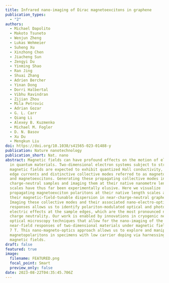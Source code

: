 ```yaml
---
title: Infrared nano-imaging of Dirac magnetoexcitons in graphene
publication_types:
  - "2"
authors:
  - Michael Dapolito
  - Makoto Tsuneto
  - Wenjun Zheng
  - Lukas Wehmeier
  - Suheng Xu
  - Xinzhong Chen
  - Jiacheng Sun
  - Zengyi Du
  - Yinming Shao
  - Ran Jing
  - Shuai Zhang
  - Adrien Bercher
  - Yinan Dong
  - Dorri Halbertal
  - Vibhu Ravindran
  - Zijian Zhou
  - Mila Petrovic
  - Adrian Gozar
  - G. L. Carr
  - Qiang Li
  - Alexey B. Kuzmenko
  - Michael M. Fogler
  - D. N. Basov
  - Xu Du
  - Mengkun Liu
doi: https://doi.org/10.1038/s41565-023-01488-y
publication: Nature nanotechnology
publication_short: Nat. nano
abstract: Magnetic fields can have profound effects on the motion of electrons
  in quantum materials. Two-dimensional electron systems subject to strong
  magnetic fields are expected to exhibit quantized Hall conductivity, chiral
  edge currents and distinctive collective modes referred to as magnetoplasmons
  and magnetoexcitons. Generating these propagating collective modes in
  charge-neutral samples and imaging them at their native nanometre length
  scales have thus far been experimentally elusive. Here we visualize
  propagating magnetoexciton polaritons at their native length scales and report
  their magnetic-field-tunable dispersion in near-charge-neutral graphene.
  Imaging these collective modes and their associated nano-electro-optical
  responses allows us to identify polariton-modulated optical and photo-thermal
  electric effects at the sample edges, which are the most pronounced near
  charge neutrality. Our work is enabled by innovations in cryogenic near-field
  optical microscopy techniques that allow for the nano-imaging of the
  near-field responses of two-dimensional materials under magnetic fields up to
  7 T. This nano-magneto-optics approach allows us to explore and manipulate
  magnetopolaritons in specimens with low carrier doping via harnessing high
  magnetic fields.
draft: false
featured: true
image:
  filename: FEATURED.png
  focal_point: Smart
  preview_only: false
date: 2023-08-22T04:35:45.706Z
---
```

